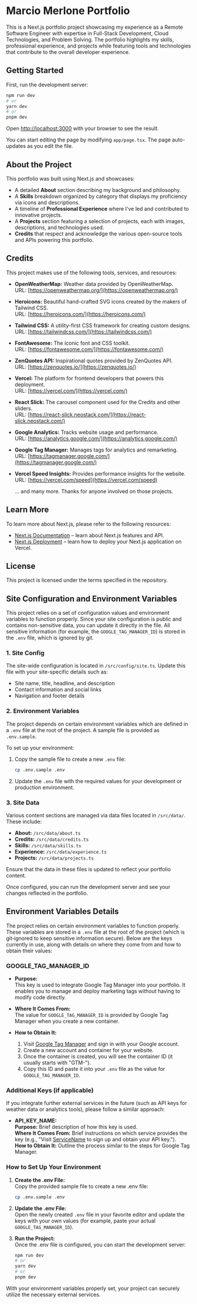 # Marcio Merlone Portfolio

This is a Next.js portfolio project showcasing my experience as a Remote Software Engineer with expertise in Full-Stack Development, Cloud Technologies, and Problem Solving. The portfolio highlights my skills, professional experience, and projects while featuring tools and technologies that contribute to the overall developer experience.

## Getting Started

First, run the development server:

```bash
npm run dev
# or
yarn dev
# or
pnpm dev
```

Open [http://localhost:3000](http://localhost:3000) with your browser to see the result.

You can start editing the page by modifying `app/page.tsx`. The page auto-updates as you edit the file.

## About the Project

This portfolio was built using Next.js and showcases:
- A detailed **About** section describing my background and philosophy.
- A **Skills** breakdown organized by category that displays my proficiency via icons and descriptions.
- A timeline of **Professional Experience** where I've led and contributed to innovative projects.
- A **Projects** section featuring a selection of projects, each with images, descriptions, and technologies used.
- **Credits** that respect and acknowledge the various open-source tools and APIs powering this portfolio.

## Credits

This project makes use of the following tools, services, and resources:

- **OpenWeatherMap:** Weather data provided by OpenWeatherMap.  
  URL: [https://openweathermap.org/](https://openweathermap.org/)

- **Heroicons:** Beautiful hand-crafted SVG icons created by the makers of Tailwind CSS.  
  URL: [https://heroicons.com/](https://heroicons.com/)

- **Tailwind CSS:** A utility-first CSS framework for creating custom designs.  
  URL: [https://tailwindcss.com/](https://tailwindcss.com/)

- **FontAwesome:** The iconic font and CSS toolkit.  
  URL: [https://fontawesome.com/](https://fontawesome.com/)

- **ZenQuotes API:** Inspirational quotes provided by ZenQuotes API.  
  URL: [https://zenquotes.io/](https://zenquotes.io/)

- **Vercel:** The platform for frontend developers that powers this deployment.  
  URL: [https://vercel.com/](https://vercel.com/)

- **React Slick:** The carousel component used for the Credits and other sliders.  
  URL: [https://react-slick.neostack.com/](https://react-slick.neostack.com/)

- **Google Analytics:** Tracks website usage and performance.  
  URL: [https://analytics.google.com/](https://analytics.google.com/)

- **Google Tag Manager:** Manages tags for analytics and remarketing.  
  URL: [https://tagmanager.google.com/](https://tagmanager.google.com/)

- **Vercel Speed Insights:** Provides performance insights for the website.  
  URL: [https://vercel.com/speed](https://vercel.com/speed)

  ... and many more. Thanks for anyone involved on those projects.

## Learn More

To learn more about Next.js, please refer to the following resources:

- [Next.js Documentation](https://nextjs.org/docs) – learn about Next.js features and API.
- [Next.js Deployment](https://nextjs.org/docs/app/building-your-application/deploying) – learn how to deploy your Next.js application on Vercel.

## License

This project is licensed under the terms specified in the repository.

## Site Configuration and Environment Variables

This project relies on a set of configuration values and environment variables to function properly. Since your site configuration is public and contains non-sensitive data, you can update it directly in the file. All sensitive information (for example, the `GOOGLE_TAG_MANAGER_ID`) is stored in the `.env` file, which is ignored by git.

### 1. Site Config

The site-wide configuration is located in `/src/config/site.ts`. Update this file with your site-specific details such as:
- Site name, title, headline, and description
- Contact information and social links
- Navigation and footer details

### 2. Environment Variables

The project depends on certain environment variables which are defined in a `.env` file at the root of the project. A sample file is provided as `.env.sample`.

To set up your environment:
1. Copy the sample file to create a new `.env` file:
    ```bash
    cp .env.sample .env
    ```
2. Update the `.env` file with the required values for your development or production environment.

### 3. Site Data

Various content sections are managed via data files located in `/src/data/`. These include:
- **About:** `/src/data/about.ts`
- **Credits:** `/src/data/credits.ts`
- **Skills:** `/src/data/skills.ts`
- **Experience:** `/src/data/experience.ts`
- **Projects:** `/src/data/projects.ts`

Ensure that the data in these files is updated to reflect your portfolio content.

Once configured, you can run the development server and see your changes reflected in the portfolio.

## Environment Variables Details

The project relies on certain environment variables to function properly. These variables are stored in a `.env` file at the root of the project (which is git‑ignored to keep sensitive information secure). Below are the keys currently in use, along with details on where they come from and how to obtain their values:

### GOOGLE_TAG_MANAGER_ID

- **Purpose:**  
  This key is used to integrate Google Tag Manager into your portfolio. It enables you to manage and deploy marketing tags without having to modify code directly.

- **Where It Comes From:**  
  The value for `GOOGLE_TAG_MANAGER_ID` is provided by Google Tag Manager when you create a new container.

- **How to Obtain It:**  
  1. Visit [Google Tag Manager](https://tagmanager.google.com/) and sign in with your Google account.  
  2. Create a new account and container for your website.  
  3. Once the container is created, you will see the container ID (it usually starts with "GTM-").  
  4. Copy this ID and paste it into your `.env` file as the value for `GOOGLE_TAG_MANAGER_ID`.

### Additional Keys (if applicable)

If you integrate further external services in the future (such as API keys for weather data or analytics tools), please follow a similar approach:
- **API_KEY_NAME:**  
  **Purpose:** Brief description of how this key is used.  
  **Where It Comes From:** Brief instructions on which service provides the key (e.g., "Visit [ServiceName](link) to sign up and obtain your API key.").  
  **How to Obtain It:** Outline the process similar to the steps for Google Tag Manager.

### How to Set Up Your Environment

1. **Create the .env File:**  
   Copy the provided sample file to create a new .env file:
   ```bash
   cp .env.sample .env
   ```

2. **Update the .env File:**  
   Open the newly created `.env` file in your favorite editor and update the keys with your own values (for example, paste your actual `GOOGLE_TAG_MANAGER_ID`).

3. **Run the Project:**  
   Once the .env file is configured, you can start the development server:
   ```bash
   npm run dev
   # or
   yarn dev
   # or
   pnpm dev
   ```

With your environment variables properly set, your project can securely utilize the necessary external services.

